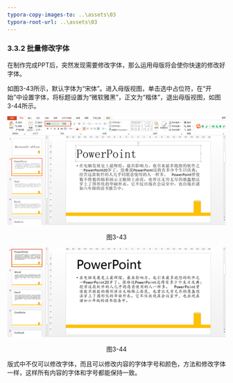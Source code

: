 ```yaml
---
typora-copy-images-to: ..\assets\03
typora-root-url: ..\assets\03
---
```


### 3.3.2  批量修改字体

在制作完成PPT后，突然发现需要修改字体，那么运用母版将会使你快速的修改好字体。

如图3-43所示，默认字体为“宋体”。进入母版视图，单击选中占位符，在“开始”中设置字体，将标题设置为“微软雅黑”，正文为“楷体”，退出母版视图，如图3-44所示。

![img](/assets/03/image055.png)

<center>图3-43</center>

![img](/assets/03/image056.png)

<center>图3-44</center>

版式中不仅可以修改字体，而且可以修改内容的字体字号和颜色，方法和修改字体一样，这样所有内容的字体和字号都能保持一致。